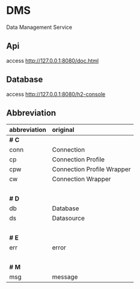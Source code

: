 # DMS

Data Management Service


## Api

access http://127.0.0.1:8080/doc.html


## Database

access http://127.0.0.1:8080/h2-console

## Abbreviation

abbreviation | original
:--- | :---
**# C** |
conn | Connection
cp | Connection Profile
cpw | Connection Profile Wrapper
cw | Connection Wrapper
&nbsp;|
**# D** |
db | Database
ds | Datasource
&nbsp;|
**# E** |
err | error
&nbsp;|
**# M** |
msg | message